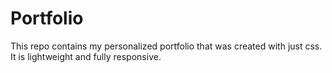 # Portfolio
This repo contains my personalized portfolio that was created with just css. It is lightweight and fully responsive.
